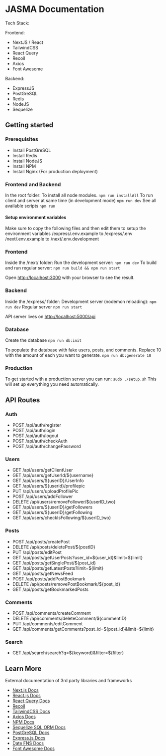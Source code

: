 # JASMA Documentation

Tech Stack:

Frontend:
- NextJS / React
- TailwindCSS
- React Query
- Recoil
- Axios
- Font Awesome

Backend:
- ExpressJS
- PostGreSQL
- Redis
- NodeJS
- Sequelize

## Getting started

### Prerequisites

- Install PostGreSQL
- Install Redis
- Install NodeJS
- Install NPM
- Install Nginx (For production deployment)

### Frontend and Backend

In the root folder:
To install all node modules. 
`npm run installAll` 
To run client and server at same time (in development mode)
`npm run dev`
See all available scripts
`npm run`

#### Setup environment variables
Make sure to copy the following files and then edit them to setup the environment variables 
/express/.env.example to /express/.env
/next/.env.example to /next/.env.development

### Frontend

Inside the /next/ folder:
Run the development server:
`npm run dev`
To build and run regular server:
`npm run build && npm run start`

Open [http://localhost:3000](http://localhost:3000) with your browser to see the result.

### Backend

Inside the /express/ folder:
Development server (nodemon reloading):
`npm run dev`
Regular server
`npm run start`

API server lives on [http://localhost:5000/api](http://localhost:5000/api)

### Database

<!-- First read /server/db/pg_hba.conf to read on what to add to your pg_hba.conf file. -->
Create the database
`npm run db:init`

 To populate the database with fake users, posts, and comments. Replace 10 with the amount of each you want to generate.
`npm run db:generate 10`

### Production

To get started with a production server you can run: 
`sudo ./setup.sh`
This will set up everything you need automatically.

## API Routes

### Auth

- POST /api/auth/register
- POST /api/auth/login
- POST /api/auth/logout
- POST /api/auth/checkAuth
- POST /api/auth/changePassword

### Users

- GET  /api/users/getClientUser
- GET  /api/users/getUserId/${username}
- GET  /api/users/${userID}/UserInfo
- GET  /api/users/${userid}/profilepic
- PUT  /api/users/uploadProfilePic
- POST /api/users/addFollower
- DELETE /api/users/removeFollower/${userID_two}
- GET  /api/users/${userID}/getFollowers
- GET  /api/users/${userID}/getFollowing
- GET  /api/users/checkIsFollowing/${userID_two}

### Posts

- POST /api/posts/createPost
- DELETE /api/posts/deletePost/${postID}
- PUT  /api/posts/editPost
- GET  /api/posts/getUserPosts?user_id=${user_id}&limit=${limit}
- GET  /api/posts/getSinglePost/${post_id}
- GET  /api/posts/getLatestPosts?limit=${limit}
- GET  /api/posts/getNewsFeed
- POST  /api/posts/addPostBookmark
- DELETE  /api/posts/removePostBookmark/${post_id}
- GET  /api/posts/getBookmarkedPosts

### Comments

- POST /api/comments/createComment
- DELETE /api/comments/deleteComment/${commentID}
- PUT  /api/comments/editComment
- GET  /api/comments/getComments?post_id=${post_id}&limit=${limit}

### Search

- GET  /api/search/search?q=${keyword}&filter=${filter}

## Learn More

External documentation of 3rd party libraries and frameworks

- [Next.js Docs](https://nextjs.org/docs)
- [React.js Docs](https://reactjs.org/docs/getting-started.html)
- [React Query Docs](https://react-query-v2.tanstack.com/overview)
- [Recoil](https://recoiljs.org/docs/introduction/getting-started/)
- [TailwindCSS Docs](https://tailwindcss.com/docs/installation)
- [Axios Docs](https://axios-http.com/docs/intro)
- [NPM Docs](https://docs.npmjs.com/)
- [Sequelize SQL ORM Docs](https://sequelize.org/docs/v6/)
- [PostGreSQL Docs](https://www.postgresql.org/docs/)
- [Express.js Docs](https://expressjs.com/en/guide/routing.html)
- [Date FNS Docs](https://date-fns.org/docs/Getting-Started)
- [Font Awesome Docs](https://fontawesome.com/docs)
